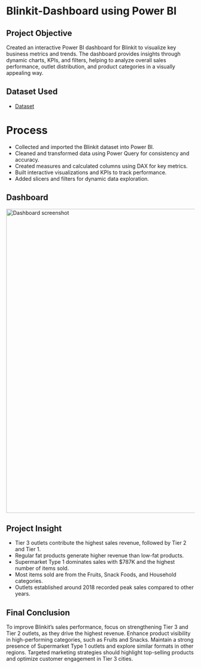 # Blinkit-Dashboard using Power BI
## Project Objective
Created an interactive Power BI dashboard for Blinkit to visualize key business metrics and trends. The dashboard provides insights through dynamic charts, KPIs, and filters, helping to analyze overall sales performance, outlet distribution, and product categories in a visually appealing way.

## Dataset Used 
- <a href = "https://github.com/Siddharth-cyber6/Blinkit-Dashboard/blob/main/BlinkIT%20Grocery%20Data.xlsx">Dataset</a>

# Process 
- Collected and imported the Blinkit dataset into Power BI.
- Cleaned and transformed data using Power Query for consistency and accuracy.
- Created measures and calculated columns using DAX for key metrics.
- Built interactive visualizations and KPIs to track performance.
- Added slicers and filters for dynamic data exploration.

## Dashboard 
<img width="1440" height="813" alt="Dashboard screenshot" src="https://github.com/user-attachments/assets/df95fd67-ccf7-403b-a7f7-d8aee4a6b6e5" />

## Project Insight
- Tier 3 outlets contribute the highest sales revenue, followed by Tier 2 and Tier 1.
- Regular fat products generate higher revenue than low-fat products.
- Supermarket Type 1 dominates sales with $787K and the highest number of items sold.
- Most items sold are from the Fruits, Snack Foods, and Household categories.   
- Outlets established around 2018 recorded peak sales compared to other years.

## Final Conclusion
To improve Blinkit’s sales performance, focus on strengthening Tier 3 and Tier 2 outlets, as they drive the highest revenue. Enhance product visibility in high-performing categories, such as Fruits and Snacks. Maintain a strong presence of Supermarket Type 1 outlets and explore similar formats in other regions. Targeted marketing strategies should highlight top-selling products and optimize customer engagement in Tier 3 cities.       
